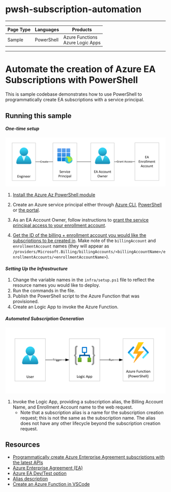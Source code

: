 # pwsh-subscription-automation


---

| Page Type | Languages     | Products |
|-----------|-----------|------------|
| Sample    | PowerShell    | Azure Functions <br> Azure Logic Apps |

---

# Automate the creation of Azure EA Subscriptions with PowerShell

This is sample codebase demonstrates how to use PowerShell to programmatically create EA subscriptions with a service principal.

## Running this sample

#### _*One-time setup*_
![Setup](/docs/images/onetimesetup.png)

1. [Install the Azure Az PowerShell module](https://docs.microsoft.com/en-us/powershell/azure/install-az-ps?view=azps-8.3.0)
1. Create an Azure service principal either through
    [Azure CLI](https://docs.microsoft.com/cli/azure/create-an-azure-service-principal-azure-cli?toc=%2fazure%2fazure-resource-manager%2ftoc.json),
    [PowerShell](https://docs.microsoft.com/azure/azure-resource-manager/resource-group-authenticate-service-principal/)
    or [the portal](https://docs.microsoft.com/azure/azure-resource-manager/resource-group-create-service-principal-portal/).

2. As an EA Account Owner, follow instructions to [grant the service principal access to your enrollment account](https://docs.microsoft.com/en-us/azure/cost-management-billing/manage/assign-roles-azure-service-principals).

3. [Get the ID of the billing + enrollment account you would like the subscriptions to be created in](https://docs.microsoft.com/en-us/azure/cost-management-billing/manage/programmatically-create-subscription-enterprise-agreement?tabs=rest#find-accounts-you-have-access-to). Make note of the ```billingAccount``` and ```enrollmentAccount``` names (they will appear as ```/providers/Microsoft.Billing/billingAccounts/<billingAccountName>/enrollmentAccounts/<enrollmentAccountName>```).

#### _*Setting Up the Infrastructure*_
1. Change the variable names in the ```infra/setup.ps1``` file to reflect the resource names you would like to deploy.
2. Run the commands in the file.
3. Publish the PowerShell script to the Azure Function that was provisioned.
4. Create an Logic App to invoke the Azure Function.

#### _*Automated Subscription Generation*_

![Automation](/docs/images/automation.png)
1. Invoke the Logic App, providing a subscription alias, the Billing Account Name, and Enrollment Account name to the web request. 
    - Note that a subscription alias is a name for the subscription creation request; this is not the same as the subscription name. The alias does not have any other lifecycle beyond the subscription creation request. 

## Resources

* [Programmatically create Azure Enterprise Agreement subscriptions with the latest APIs](https://docs.microsoft.com/en-us/azure/cost-management-billing/manage/programmatically-create-subscription-enterprise-agreement?tabs=azure-cli)
* [Azure Enterprise Agreement (EA)](https://azure.microsoft.com/pricing/enterprise-agreement/)
* [Azure EA Dev/Test option](https://azure.microsoft.com/offers/ms-azr-0148p/)
* [Alias description](https://docs.microsoft.com/en-us/rest/api/subscription/2020-09-01/alias/create?tabs=HTTP#uri-parameters)
* [Create an Azure Function in VSCode](https://docs.microsoft.com/en-us/azure/azure-functions/create-first-function-vs-code-csharp?tabs=in-process)